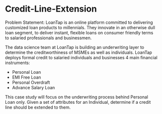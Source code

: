 # Credit-Line-Extension

Problem Statement:
LoanTap is an online platform committed to delivering customized loan products to millennials. They innovate in an otherwise dull loan segment, to deliver instant, flexible loans on consumer friendly terms to salaried professionals and businessmen.

The data science team at LoanTap is building an underwriting layer to determine the creditworthiness of MSMEs as well as individuals.
LoanTap deploys formal credit to salaried individuals and businesses 4 main financial instruments:

  - Personal Loan
  - EMI Free Loan
  - Personal Overdraft
  - Advance Salary Loan 

This case study will focus on the underwriting process behind Personal Loan only. Given a set of attributes for an Individual, determine if a credit line should be extended to them.
